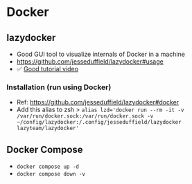 # Docker

## lazydocker

* Good GUI tool to visualize internals of Docker in a machine
* https://github.com/jesseduffield/lazydocker#usage
* :white_check_mark: [Good tutorial video](https://www.youtube.com/watch?v=NICqQPxwJWw)

### Installation (run using Docker)
* Ref: https://github.com/jesseduffield/lazydocker#docker
* Add this alias to zsh > `alias lzd='docker run --rm -it -v /var/run/docker.sock:/var/run/docker.sock -v ~/config/lazydocker:/.config/jesseduffield/lazydocker lazyteam/lazydocker'`

## Docker Compose

* `docker compose up -d`
* `docker compose down -v`
